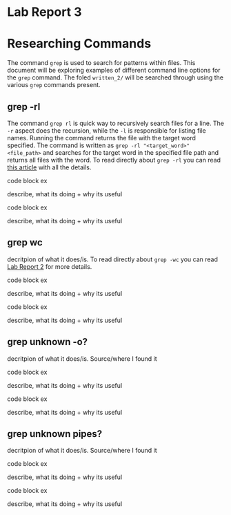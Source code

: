 # Lab Report 3

# Researching Commands

The command `grep` is used to search for patterns within files. This document will be exploring examples of different command line options for the `grep` command. The foled `written_2/` will be searched through using the various `grep` commands present. 

## grep -rl

The command `grep rl` is quick way to recursively search files for a line. The `-r` aspect does the recursion, while the `-l` is responsible for listing file names. Running the command returns the file with the target word specified. The command is written as `grep -rl "<target_word>" <file_path>` and searches for the target word in the specified file path and returns all files with the word. To read directly about `grep -rl` you can read [this article](https://alvinalexander.com/linux-unix/recursive-grep-r-searching-egrep-find/#:~:text=grep%20%2Drl%20alvin%20.,i%20for%20case%2Dinsensitive%20searches) with all the details.

code block ex

describe, what its doing + why its useful

code block ex

describe, what its doing + why its useful

## grep wc

decritpion of what it does/is. To read directly about `grep -wc` you can read [Lab Report 2](https://ucsd-cse15l-w23.github.io/week/week4/) for more details.

code block ex

describe, what its doing + why its useful

code block ex

describe, what its doing + why its useful

## grep unknown -o?

decritpion of what it does/is. Source/where I found it

code block ex

describe, what its doing + why its useful

code block ex

describe, what its doing + why its useful

## grep unknown pipes?

decritpion of what it does/is. Source/where I found it

code block ex

describe, what its doing + why its useful

code block ex

describe, what its doing + why its useful


